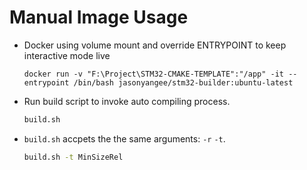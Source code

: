 # Manual Image Usage

- Docker using volume mount and override ENTRYPOINT to keep interactive mode live
	```
	docker run -v "F:\Project\STM32-CMAKE-TEMPLATE":"/app" -it --entrypoint /bin/bash jasonyangee/stm32-builder:ubuntu-latest
	```

- Run build script to invoke auto compiling process.
	```bash
	build.sh
	```

- `build.sh` accpets the the same arguments: `-r` `-t`.
	```bash
	build.sh -t MinSizeRel
	```